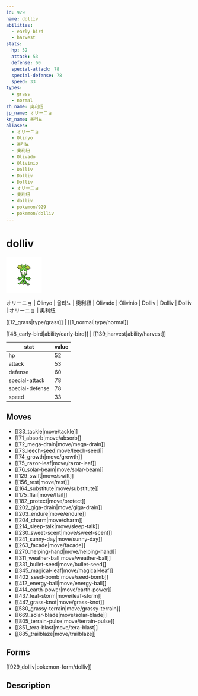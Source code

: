 ```yaml
---
id: 929
name: dolliv
abilities:
  - early-bird
  - harvest
stats:
  hp: 52
  attack: 53
  defense: 60
  special-attack: 78
  special-defense: 78
  speed: 33
types:
  - grass
  - normal
zh_name: 奥利纽
jp_name: オリーニョ
kr_name: 올리뇨
aliases:
  - オリーニョ
  - Olinyo
  - 올리뇨
  - 奧利紐
  - Olivado
  - Olivinio
  - Dolliv
  - Dolliv
  - Dolliv
  - オリーニョ
  - 奥利纽
  - dolliv
  - pokemon/929
  - pokemon/dolliv
---
```

# dolliv

![](https://raw.githubusercontent.com/PokeAPI/sprites/master/sprites/pokemon/929.png)

オリーニョ | Olinyo | 올리뇨 | 奧利紐 | Olivado | Olivinio | Dolliv | Dolliv | Dolliv | オリーニョ | 奥利纽

[[12_grass|type/grass]] | [[1_normal|type/normal]]

[[48_early-bird|ability/early-bird]] | [[139_harvest|ability/harvest]]

|stat|value|
|---|---|
|hp|52|
|attack|53|
|defense|60|
|special-attack|78|
|special-defense|78|
|speed|33|


## Moves

- [[33_tackle|move/tackle]]
- [[71_absorb|move/absorb]]
- [[72_mega-drain|move/mega-drain]]
- [[73_leech-seed|move/leech-seed]]
- [[74_growth|move/growth]]
- [[75_razor-leaf|move/razor-leaf]]
- [[76_solar-beam|move/solar-beam]]
- [[129_swift|move/swift]]
- [[156_rest|move/rest]]
- [[164_substitute|move/substitute]]
- [[175_flail|move/flail]]
- [[182_protect|move/protect]]
- [[202_giga-drain|move/giga-drain]]
- [[203_endure|move/endure]]
- [[204_charm|move/charm]]
- [[214_sleep-talk|move/sleep-talk]]
- [[230_sweet-scent|move/sweet-scent]]
- [[241_sunny-day|move/sunny-day]]
- [[263_facade|move/facade]]
- [[270_helping-hand|move/helping-hand]]
- [[311_weather-ball|move/weather-ball]]
- [[331_bullet-seed|move/bullet-seed]]
- [[345_magical-leaf|move/magical-leaf]]
- [[402_seed-bomb|move/seed-bomb]]
- [[412_energy-ball|move/energy-ball]]
- [[414_earth-power|move/earth-power]]
- [[437_leaf-storm|move/leaf-storm]]
- [[447_grass-knot|move/grass-knot]]
- [[580_grassy-terrain|move/grassy-terrain]]
- [[669_solar-blade|move/solar-blade]]
- [[805_terrain-pulse|move/terrain-pulse]]
- [[851_tera-blast|move/tera-blast]]
- [[885_trailblaze|move/trailblaze]]

## Forms



[[929_dolliv|pokemon-form/dolliv]]

## Description



